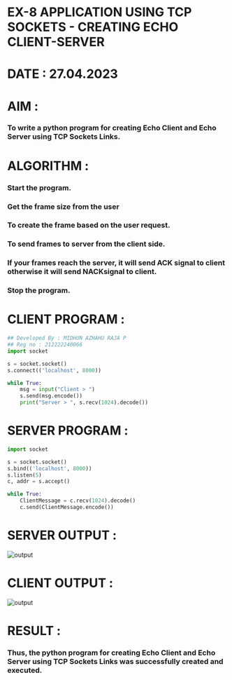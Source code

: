 # EX-8 APPLICATION USING TCP SOCKETS - CREATING ECHO CLIENT-SERVER

# DATE : 27.04.2023

# AIM :
### To write a python program for creating Echo Client and Echo Server using TCP Sockets Links.


# ALGORITHM :

### Start the program.
### Get the frame size from the user
### To create the frame based on the user request.
### To send frames to server from the client side.
### If your frames reach the server, it will send ACK signal to client otherwise it will send NACKsignal to client.
### Stop the program.



# CLIENT PROGRAM :
```python 3
## Developed By : MIDHUN AZHAHU RAJA P
## Reg no : 212222240066
import socket

s = socket.socket()
s.connect(('localhost', 8000))

while True:
    msg = input("Client > ")
    s.send(msg.encode())
    print("Server > ", s.recv(1024).decode())

```
# SERVER PROGRAM :
```py
import socket

s = socket.socket()
s.bind(('localhost', 8000))
s.listen(5)
c, addr = s.accept()

while True:
    ClientMessage = c.recv(1024).decode()
    c.send(ClientMessage.encode())

```

#  SERVER OUTPUT :
![output](./S.png)
# CLIENT OUTPUT :
![output](./C.png)

# RESULT :
### Thus, the python program for creating Echo Client and Echo Server using TCP Sockets Links was successfully created and executed.
